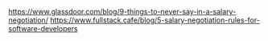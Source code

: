 https://www.glassdoor.com/blog/9-things-to-never-say-in-a-salary-negotiation/
https://www.fullstack.cafe/blog/5-salary-negotiation-rules-for-software-developers
